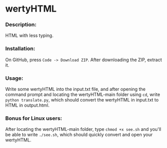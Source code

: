 # wertyHTML
### Description:
HTML with less typing.

### Installation:
On GitHub, press `Code -> Download ZIP`. After downloading the ZIP, extract it.

### Usage:
Write some wertyHTML into the input.txt file, and after opening the command prompt and locating the wertyHTML-main folder using `cd`, write `python translate.py`, which should convert the wertyHTML in input.txt to HTML in output.html.

### Bonus for Linux users:
After locating the wertyHTML-main folder, type `chmod +x see.sh` and you'll be able to write `./see.sh`, which should quickly convert and open your wertyHTML.
